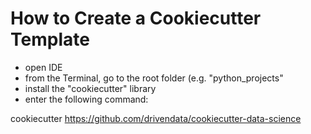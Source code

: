 # How to Create a Cookiecutter Template

- open IDE
- from the Terminal, go to the root folder (e.g. "python_projects"
- install the "cookiecutter" library
- enter the following command:

cookiecutter https://github.com/drivendata/cookiecutter-data-science
